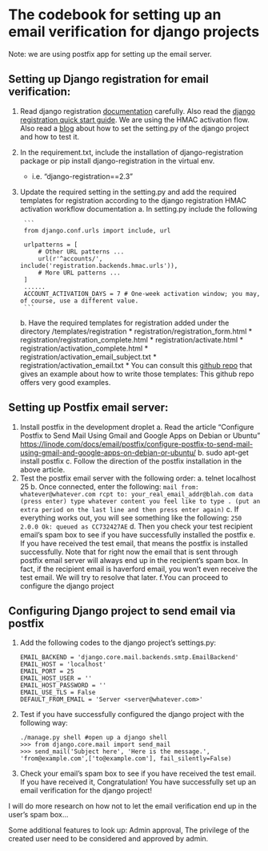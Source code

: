 
# The codebook for setting up an email verification for django projects
Note: we are using postfix app for setting up the email server.

## Setting up Django registration for email verification:
1. Read django registration [documentation](https://django-registration.readthedocs.io/en/2.4.1/hmac.html#hmac-workflow) carefully. Also read the [django registration quick start guide](https://django-registration.readthedocs.io/en/2.4.1/quickstart.html). We are using the HMAC activation flow. Also read a [blog](http://cheng.logdown.com/posts/2015/06/08/django-send-email-using-postfix) about how to set the setting.py of the django project and how to test it.
2. In the requirement.txt, include the installation of django-registration package or pip install django-registration in the virtual env.
	* i.e. “django-registration==2.3”
3. Update the required setting in the setting.py and add the required templates for registration according to the django registration HMAC activation workflow documentation 
	a. In setting.py include the following
		
		```
		from django.conf.urls import include, url
		
		urlpatterns = [
		    # Other URL patterns ...
		    url(r'^accounts/', include('registration.backends.hmac.urls')),
		    # More URL patterns ...
		]
		......
		ACCOUNT_ACTIVATION_DAYS = 7 # One-week activation window; you may, of course, use a different value.
		```
		
	b. Have the required templates for registration added under the directory /templates/registration
	   * registration/registration_form.html
	   * registration/registration_complete.html
	   * registration/activate.html
	   * registration/activation_complete.html
	   * registration/activation_email_subject.txt
	   * registration/activation_email.txt
	   * You can consult this [github repo](https://github.com/macdhuibh/django-registration-templates/tree/master/registration) that gives an example about how to write those templates: This github repo offers very good examples.

## Setting up Postfix email server:
1. Install postfix in the development droplet
	a. Read the article “Configure Postfix to Send Mail Using Gmail and Google Apps on Debian or Ubuntu” <https://linode.com/docs/email/postfix/configure-postfix-to-send-mail-using-gmail-and-google-apps-on-debian-or-ubuntu/>
	b. sudo apt-get install postfix
	c. Follow the direction of the postfix installation in the above article.
2. Test the postfix email server with the following order:
   a. telnet localhost 25
   b. Once connected, enter the following:
     		```
		mail from: whatever@whatever.com
		rcpt to: your_real_email_addr@blah.com
		data (press enter)
		type whatever content you feel like to type
		. (put an extra period on the last line and then press enter again)
		```
   c. If everything works out, you will see something like the following:
		```
		250 2.0.0 Ok: queued as CC732427AE
		```
   d. Then you check your test recipient email’s spam box to see if you have successfully installed the postfix
   e. If you have received the test email, that means the postfix is installed successfully. Note that for right now the email that is sent through postfix email server will always end up in the recipient’s spam box. In fact, if the recipient email is haverford email, you won’t even receive the test email. We will try to resolve that later.
   f.You can proceed to configure the django project

## Configuring Django project to send email via postfix
1. Add the following codes to the django project’s settings.py:
    ```
    EMAIL_BACKEND = 'django.core.mail.backends.smtp.EmailBackend'
    EMAIL_HOST = 'localhost'
    EMAIL_PORT = 25
    EMAIL_HOST_USER = ''
    EMAIL_HOST_PASSWORD = ''
    EMAIL_USE_TLS = False
    DEFAULT_FROM_EMAIL = 'Server <server@whatever.com>'
    ```
2. Test if you have successfully configured the django project with the following way:
     ```
     ./manage.py shell #open up a django shell
     >>> from django.core.mail import send_mail
     >>> send_mail('Subject here', 'Here is the message.', 'from@example.com',['to@example.com'], fail_silently=False)
     ```
3. Check your email’s spam box to see if you have received the test email. If you have received it, Congratulation! You have successfully set up an email verification for the django project!

I will do more research on how not to let the email verification end up in the user’s spam box...

Some additional features to look up:
Admin approval,
The privilege of the created user need to be considered and approved by admin.
